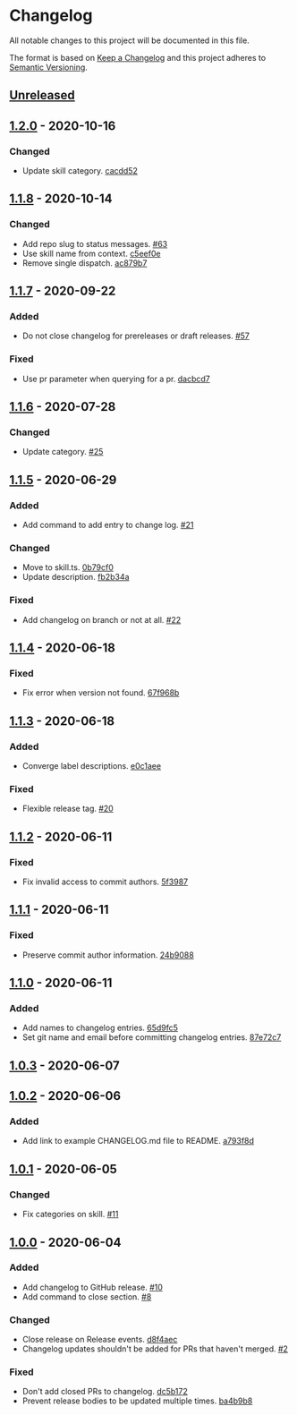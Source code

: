 # Changelog

All notable changes to this project will be documented in this file.

The format is based on [Keep a Changelog](http://keepachangelog.com/)
and this project adheres to [Semantic Versioning](http://semver.org/).

## [Unreleased](https://github.com/atomist-skills/changelog-skill/compare/1.2.0...HEAD)

## [1.2.0](https://github.com/atomist-skills/changelog-skill/compare/1.1.8...1.2.0) - 2020-10-16

### Changed

-   Update skill category. [cacdd52](https://github.com/atomist-skills/keep-a-changelog-skill/commit/cacdd52e490c0424d7f50cc4c858e95a79891a2d)

## [1.1.8](https://github.com/atomist-skills/changelog-skill/compare/1.1.7...1.1.8) - 2020-10-14

### Changed

-   Add repo slug to status messages. [#63](https://github.com/atomist-skills/keep-a-changelog-skill/issues/63)
-   Use skill name from context. [c5eef0e](https://github.com/atomist-skills/keep-a-changelog-skill/commit/c5eef0eedf84c1a5489bcedb4a1c5f3faba3b93b)
-   Remove single dispatch. [ac879b7](https://github.com/atomist-skills/keep-a-changelog-skill/commit/ac879b774bf4267338da29ad6b2631c3d5abca45)

## [1.1.7](https://github.com/atomist-skills/changelog-skill/compare/1.1.6...1.1.7) - 2020-09-22

### Added

-   Do not close changelog for prereleases or draft releases. [#57](https://github.com/atomist-skills/keep-a-changelog-skill/issues/57)

### Fixed

-   Use pr parameter when querying for a pr. [dacbcd7](https://github.com/atomist-skills/keep-a-changelog-skill/commit/dacbcd724003e29f2c85d9662780fa791379def2)

## [1.1.6](https://github.com/atomist-skills/changelog-skill/compare/1.1.5...1.1.6) - 2020-07-28

### Changed

-   Update category. [#25](https://github.com/atomist-skills/keep-a-changelog-skill/issues/25)

## [1.1.5](https://github.com/atomist-skills/changelog-skill/compare/1.1.4...1.1.5) - 2020-06-29

### Added

-   Add command to add entry to change log. [#21](https://github.com/atomist-skills/keep-a-changelog-skill/issues/21)

### Changed

-   Move to skill.ts. [0b79cf0](https://github.com/atomist-skills/keep-a-changelog-skill/commit/0b79cf0deabf4484f8da6e8a7176c1a4b5d61945)
-   Update description. [fb2b34a](https://github.com/atomist-skills/keep-a-changelog-skill/commit/fb2b34a81675ed853584fe55bcf778ba2c817e53)

### Fixed

-   Add changelog on branch or not at all. [#22](https://github.com/atomist-skills/keep-a-changelog-skill/issues/22)

## [1.1.4](https://github.com/atomist-skills/changelog-skill/compare/1.1.3...1.1.4) - 2020-06-18

### Fixed

-   Fix error when version not found. [67f968b](https://github.com/atomist-skills/keep-a-changelog-skill/commit/67f968b4a719f32c097c36c98b33fde543793c63)

## [1.1.3](https://github.com/atomist-skills/changelog-skill/compare/1.1.2...1.1.3) - 2020-06-18

### Added

-   Converge label descriptions. [e0c1aee](https://github.com/atomist-skills/keep-a-changelog-skill/commit/e0c1aeee005a30aad93496d8d8b0cb21c1325cb4)

### Fixed

-   Flexible release tag. [#20](https://github.com/atomist-skills/keep-a-changelog-skill/issues/20)

## [1.1.2](https://github.com/atomist-skills/changelog-skill/compare/1.1.1...1.1.2) - 2020-06-11

### Fixed

-   Fix invalid access to commit authors. [5f3987](https://github.com/atomist-skills/keep-a-changelog-skill/commit/5f3987c13f930df4f8272c647f1efd2ea0f7826f)

## [1.1.1](https://github.com/atomist-skills/changelog-skill/compare/1.1.0...1.1.1) - 2020-06-11

### Fixed

-   Preserve commit author information. [24b9088](https://github.com/atomist-skills/keep-a-changelog-skill/commit/24b9088c84ea15c149b7ede8ec0454a24564cb2b)

## [1.1.0](https://github.com/atomist-skills/changelog-skill/compare/1.0.3...1.1.0) - 2020-06-11

### Added

-   Add names to changelog entries. [65d9fc5](https://github.com/atomist-skills/keep-a-changelog-skill/commit/65d9fc52f1d9b2e537f959001351006f222bb44c)
-   Set git name and email before committing changelog entries. [87e72c7](https://github.com/atomist-skills/keep-a-changelog-skill/commit/87e72c789e5cf3ce939e9696998641b5660fdb7f)

## [1.0.3](https://github.com/atomist-skills/changelog-skill/compare/1.0.2...1.0.3) - 2020-06-07

## [1.0.2](https://github.com/atomist-skills/changelog-skill/compare/1.0.1...1.0.2) - 2020-06-06

### Added

-   Add link to example CHANGELOG.md file to README. [a793f8d](https://github.com/atomist-skills/keep-a-changelog-skill/commit/a793f8d49048e73963dc39ac848dfe6b22c3b486)

## [1.0.1](https://github.com/atomist-skills/changelog-skill/compare/1.0.0...1.0.1) - 2020-06-05

### Changed

-   Fix categories on skill. [#11](https://github.com/atomist-skills/keep-a-changelog-skill/issues/11)

## [1.0.0](https://github.com/atomist-skills/changelog-skill/tree/1.0.0) - 2020-06-04

### Added

-   Add changelog to GitHub release. [#10](https://github.com/atomist-skills/changelog-skill/issues/10)
-   Add command to close section. [#8](https://github.com/atomist-skills/keep-a-changelog-skill/issues/8)

### Changed

-   Close release on Release events. [d8f4aec](https://github.com/atomist-skills/changelog-skill/commit/d8f4aec3d4ca704a30ed4e94b1af5781307a2e71)
-   Changelog updates shouldn't be added for PRs that haven't merged. [#2](https://github.com/atomist-skills/changelog-skill/issues/2)

### Fixed

-   Don't add closed PRs to changelog. [dc5b172](https://github.com/atomist-skills/changelog-skill/commit/dc5b172bf6e1bd9bfeaf088c2baeb6ff425f0572)
-   Prevent release bodies to be updated multiple times. [ba4b9b8](https://github.com/atomist-skills/changelog-skill/commit/ba4b9b8b6a0ff63e24a78fa3c95742228d9db9cd)
